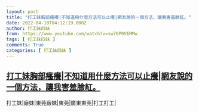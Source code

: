 ```yaml
---
layout: post
title: "打工妹胸部瘙癢|不知道用什麼方法可以止癢|網友說的一個方法，讓我害羞臉紅。"
date: 2022-04-10T04:12:19.000Z
author: 打工妹四妹
from: https://www.youtube.com/watch?v=sw70P0VEMMw
tags: [ 打工妹四妹 ]
comments: True
categories: [ 打工妹四妹 ]
---
```

<!--1649563939000-->
[打工妹胸部瘙癢|不知道用什麼方法可以止癢|網友說的一個方法，讓我害羞臉紅。](https://www.youtube.com/watch?v=sw70P0VEMMw)
------

<div>
打工妹|廠妹|東莞廠妹|東莞|廣東東莞|打工打工|
</div>
